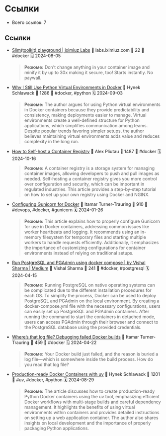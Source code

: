 # Ссылки

- Всего ссылок: 7

## Ссылки

- [Slim(toolkit) playground | iximiuz Labs](https://labs.iximiuz.com/playgrounds/slimtoolkit) 👤 labs.iximiuz.com 💬 22 🔖 #docker 🗓️ 2024-08-05
    > **Резюме:** Don't change anything in your container image and minify it by up to 30x making it secure, too! Starts instantly. No paywall.
- [Why I Still Use Python Virtual Environments in Docker](https://hynek.me/articles/docker-virtualenv/) 👤 Hynek Schlawack 💬 1286 🔖 #docker, #python 🗓️ 2024-09-03
    > **Резюме:** The author argues for using Python virtual environments in Docker containers because they provide predictability and consistency, making deployments easier to manage. Virtual environments create a well-defined structure for Python applications, which simplifies communication among teams. Despite popular trends favoring simpler setups, the author believes maintaining virtual environments adds value and reduces complexity in the long run.
- [How to Self-host a Container Registry](https://www.freecodecamp.org/news/how-to-self-host-a-container-registry/) 👤 Alex Pliutau 💬 1487 🔖 #docker 🗓️ 2024-10-16
    > **Резюме:** A container registry is a storage system for managing container images, allowing developers to push and pull images as needed. Self-hosting a container registry gives you more control over configuration and security, which can be important in regulated industries. This article provides a step-by-step tutorial on how to set up your own registry using Docker and NGINX.
- [Configuring Gunicorn for Docker](https://pythonspeed.com/articles/gunicorn-in-docker/) 👤 Itamar Turner-Trauring 💬 910 🔖 #devops, #docker, #gunicorn 🗓️ 2024-01-26
    > **Резюме:** This article explains how to properly configure Gunicorn for use in Docker containers, addressing common issues like worker heartbeats and logging. It recommends using an in-memory filesystem for temporary files and starting multiple workers to handle requests efficiently. Additionally, it emphasizes the importance of customizing configurations for container environments instead of relying on traditional setups.
- [Run PostgreSQL and PGAdmin using docker compose | by Vishal Sharma | Medium](https://medium.com/@vishal.sharma./run-postgresql-and-pgadmin-using-docker-compose-34120618bcf9) 👤 Vishal Sharma 💬 241 🔖 #docker, #postgresql 🗓️ 2024-04-15
    > **Резюме:** Running PostgreSQL on native operating systems can be complicated due to the different installation procedures for each OS. To simplify the process, Docker can be used to deploy PostgreSQL and PGAdmin on the local environment. By creating a docker-compose.yml file with the necessary configurations, users can easily set up PostgreSQL and PGAdmin containers. After running the command to start the containers in detached mode, users can access PGAdmin through their browser and connect to the PostgreSQL database using the provided credentials.
- [Where’s that log file? Debugging failed Docker builds](https://pythonspeed.com/articles/debugging-docker-build/) 👤 Itamar Turner-Trauring 💬 459 🔖 #docker 🗓️ 2024-04-22
    > **Резюме:** Your Docker build just failed, and the reason is buried a log file—which is somewhere inside the build process. How do you read that log file?
- [Production-ready Docker Containers with uv](https://hynek.me/articles/docker-uv/) 👤 Hynek Schlawack 💬 1201 🔖 #uv, #docker, #python 🗓️ 2024-08-29
    > **Резюме:** The article discusses how to create production-ready Python Docker containers using the uv tool, emphasizing efficient Docker workflows with multi-stage builds and careful dependency management. It highlights the benefits of using virtual environments within containers and provides detailed instructions on setting up a web application container. The author also shares insights on local development and the importance of properly packaging Python applications.
